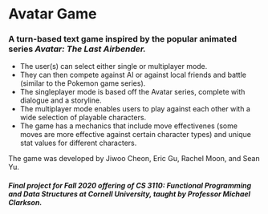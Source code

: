 # Avatar Game
### A turn-based text game inspired by the popular animated series *Avatar: The Last Airbender.*

<ul>
<li>The user(s) can select either single or multiplayer mode.</li>
<li>They can then compete against AI or against local friends and battle (similar to the Pokemon game series).</li>
<li>The singleplayer mode is based off the Avatar series, complete with dialogue and a storyline.</li>
<li>The multiplayer mode enables users to play against each other with a wide selection of playable characters.</li>
<li>The game has a mechanics that include move effectivenes (some moves are more effective against certain character types) and unique stat values for different characters.</li>
</ul>

The game was developed by Jiwoo Cheon, Eric Gu, Rachel Moon, and Sean Yu.

##### Final project for Fall 2020 offering of CS 3110: Functional Programming and Data Structures at Cornell University, taught by Professor Michael Clarkson.
